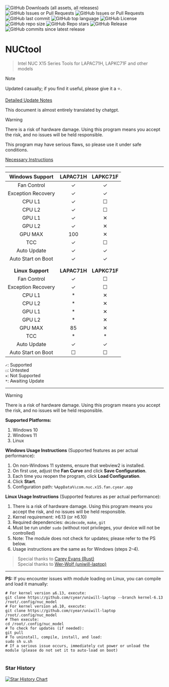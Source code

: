 ![GitHub Downloads (all assets, all releases)](https://img.shields.io/github/downloads/cyear/NUCtool/total?style=for-the-badge)
![GitHub Issues or Pull Requests](https://img.shields.io/github/issues/cyear/NUCtool?style=for-the-badge)
![GitHub Issues or Pull Requests](https://img.shields.io/github/issues-closed/cyear/NUCtool?style=for-the-badge)
![GitHub last commit](https://img.shields.io/github/last-commit/cyear/NUCtool?style=for-the-badge)
![GitHub top language](https://img.shields.io/github/languages/top/cyear/NUCtool?style=for-the-badge)
![GitHub License](https://img.shields.io/github/license/cyear/NUCtool?style=for-the-badge)
![GitHub repo size](https://img.shields.io/github/repo-size/cyear/NUCtool?style=for-the-badge)
![GitHub Repo stars](https://img.shields.io/github/stars/cyear/NUCtool?style=for-the-badge)
![GitHub Release](https://img.shields.io/github/v/release/cyear/NUCtool?style=for-the-badge)
![GitHub commits since latest release](https://img.shields.io/github/commits-since/cyear/NUCtool/latest?style=for-the-badge)

# NUCtool

> Intel NUC X15 Series Tools for LAPAC71H, LAPKC71F and other models

> [!NOTE]  
> Updated casually; if you find it useful, please give it a ⭐.  
>  
> [Detailed Update Notes](./assets/NUCtoolChange.md)
>
> This document is almost entirely translated by chatgpt.

> [!WARNING]  
> There is a risk of hardware damage. Using this program means you accept the risk, and no issues will be held responsible.  
>  
> This program may have serious flaws, so please use it under safe conditions.  
>  
> [Necessary Instructions](assets/分析.md)

---

| **Windows Support** | **LAPAC71H** | **LAPKC71F** |
|:-------------------:|:------------:|:------------:|
| Fan Control         | ✓            | ✓            |
| Exception Recovery  | ✓            | ✓            |
| CPU L1              | ✓            | ☐            |
| CPU L2              | ✓            | ☐            |
| GPU L1              | ✓            | ✕            |
| GPU L2              | ✓            | ✕            |
| GPU MAX             | 100          | ✕            |
| TCC                 | ✓            | ☐            |
| Auto Update         | ✓            | ✓            |
| Auto Start on Boot  | ✓            | ✓            |
|                     |              |              |
|                     |              |              |
| **Linux Support**   | **LAPAC71H** | **LAPKC71F** |
| Fan Control         | ✓            | ☐            |
| Exception Recovery  | ✓            | ☐            |
| CPU L1              | *            | ✕            |
| CPU L2              | *            | ✕            |
| GPU L1              | *            | ✕            |
| GPU L2              | *            | ✕            |
| GPU MAX             | 85           | ✕            |
| TCC                 | *            | *            |
| Auto Update         | ✓            | ✓            |
| Auto Start on Boot  | ☐            | ☐            |

`✓`: Supported  
`☐`: Untested  
`✕`: Not Supported  
`*`: Awaiting Update

---

> [!WARNING]  
> There is a risk of hardware damage. Using this program means you accept the risk, and no issues will be held responsible.
>
> **Supported Platforms:**
>
> 1. Windows 10
> 2. Windows 11
> 3. Linux
>
> **Windows Usage Instructions** (Supported features as per actual performance):
> 1. On non-Windows 11 systems, ensure that webview2 is installed.
> 2. On first use, adjust the **Fan Curve** and click **Save Configuration**.
> 3. Each time you reopen the program, click **Load Configuration**.
> 4. Click **Start**.
> 5. Configuration path: `%AppData%\com.nuc.x15.fan.cyear.app`
>
> **Linux Usage Instructions** (Supported features as per actual performance):
> 1. There is a risk of hardware damage. Using this program means you accept the risk, and no issues will be held responsible.
> 2. Kernel requirement: ≥6.13 (or ≥6.10)
> 3. Required dependencies: `dmidecode`, `make`, `git`
> 4. Must be run under `sudo` (without root privileges, your device will not be controlled)
> 5. Note: The module does not check for updates; please refer to the PS below.
> 6. Usage instructions are the same as for Windows (steps 2–4).

> Special thanks to [Carey Evans (Rust)](https://users.rust-lang.org/u/carey/summary)  
> Special thanks to [Wer-Wolf (uniwill-laptop)](https://github.com/Wer-Wolf/uniwill-laptop)

---

**PS:** If you encounter issues with module loading on Linux, you can compile and load it manually:

```shell
# For kernel version ≥6.13, execute:
git clone https://github.com/cyear/uniwill-laptop --branch kernel-6.13 /root/.config/nuc_model
# For kernel version ≥6.10, execute:
git clone https://github.com/cyear/uniwill-laptop /root/.config/nuc_model
# Then execute:
cd /root/.config/nuc_model
# To check for updates (if needed):
git pull
# To uninstall, compile, install, and load:
sudo sh u.sh
# If a serious issue occurs, immediately cut power or unload the module (please do not set it to auto-load on boot)
```

# 
### Star History

[![Star History Chart](https://api.star-history.com/svg?repos=cyear/NUCtool&type=Timeline)](https://star-history.com/#cyear/NUCtool&Timeline)
